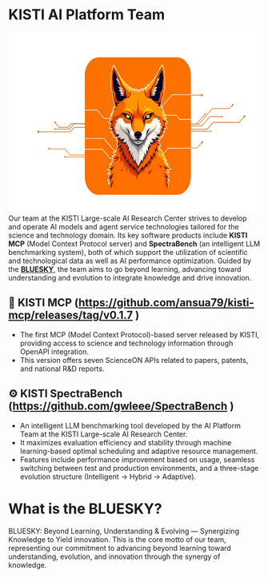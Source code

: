 # KISTI AI Platform Team
<img src="bluesky-logo-wide.png" alt="KISTI AI Platform Team" height=360 style="margin-right: 20px;">
Our team at the KISTI Large-scale AI Research Center strives to develop and operate AI models and agent service technologies tailored for the science and technology domain.  
Its key software products include <strong>KISTI MCP</strong> (Model Context Protocol server) and <strong>SpectraBench</strong> (an intelligent LLM benchmarking system), both of which support the utilization of scientific and technological data as well as AI performance optimization.  
Guided by the <a href="#what-is-the-bluesky"><strong>BLUESKY</strong></a>, the team aims to go beyond learning, advancing toward understanding and evolution to integrate knowledge and drive innovation.

## 📡 KISTI MCP (https://github.com/ansua79/kisti-mcp/releases/tag/v0.1.7 )
- The first MCP (Model Context Protocol)-based server released by KISTI, providing access to science and technology information through OpenAPI integration.
- This version offers seven ScienceON APIs related to papers, patents, and national R&D reports.

## ⚙️ KISTI SpectraBench (https://github.com/gwleee/SpectraBench )
- An intelligent LLM benchmarking tool developed by the AI Platform Team at the KISTI Large-scale AI Research Center.
- It maximizes evaluation efficiency and stability through machine learning-based optimal scheduling and adaptive resource management.
- Features include performance improvement based on usage, seamless switching between test and production environments, and a three-stage evolution structure (Intelligent → Hybrid → Adaptive).

# What is the BLUESKY?
BLUESKY: Beyond Learning, Understanding & Evolving — Synergizing Knowledge to Yield innovation.
This is the core motto of our team, representing our commitment to advancing beyond learning toward understanding, evolution, and innovation through the synergy of knowledge.


